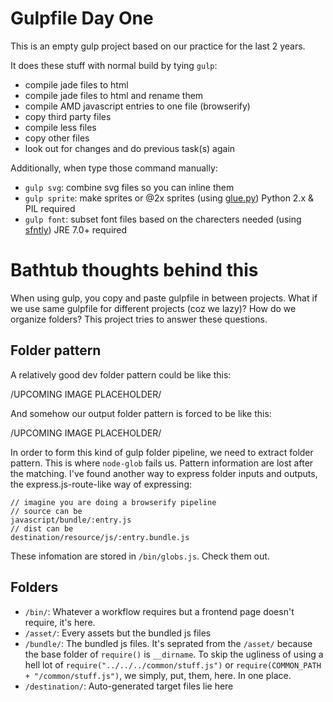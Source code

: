 # Gulpfile Day One

This is an empty gulp project based on our practice for the last 2 years.

It does these stuff with normal build by tying `gulp`:

- compile jade files to html
- compile jade files to html and rename them
- compile AMD javascript entries to one file (browserify)
- copy third party files
- compile less files
- copy other files
- look out for changes and do previous task(s) again

Additionally, when type those command manually:

- `gulp svg`: combine svg files so you can inline them
- `gulp sprite`: make sprites or @2x sprites (using [glue.py](https://github.com/jorgebastida/glue))
Python 2.x & PIL required
- `gulp font`: subset font files based on the charecters needed (using [sfntly](https://github.com/googlei18n/sfntly))
JRE 7.0+ required

# Bathtub thoughts behind this

When using gulp, you copy and paste gulpfile in between projects. What if we use same gulpfile for different projects (coz we lazy)? How do we organize folders? This project tries to answer these questions.

## Folder pattern

A relatively good dev folder pattern could be like this:

/UPCOMING IMAGE PLACEHOLDER/

And somehow our output folder pattern is forced to be like this:

/UPCOMING IMAGE PLACEHOLDER/

In order to form this kind of gulp folder pipeline, we need to extract folder pattern. This is where `node-glob` fails us. Pattern information are lost after the matching.
I've found another way to express folder inputs and outputs, the express.js-route-like way of expressing:

```
// imagine you are doing a browserify pipeline
// source can be
javascript/bundle/:entry.js
// dist can be
destination/resource/js/:entry.bundle.js
```

These infomation are stored in `/bin/globs.js`. Check them out.

## Folders

- `/bin/`: Whatever a workflow requires but a frontend page doesn't require, it's here. 
- `/asset/`: Every assets but the bundled js files
- `/bundle/`: The bundled js files. It's seprated from the `/asset/` because the base folder of `require()` is `__dirname`. To skip the ugliness of using a hell lot of `require("../../../common/stuff.js")` or `require(COMMON_PATH + "/common/stuff.js")`, we simply, put, them, here. In one place.
- `/destination/`: Auto-generated target files lie here
